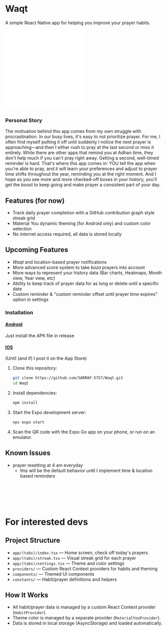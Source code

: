 # Waqt

A simple React Native app for helping you improve your prayer habits.

<img src="https://github.com/SARRAF-5757/Waqt/blob/master/assets/images/icons/splash-icon-light.png?raw=true" alt="App Icon" width="50%" />

### Personal Story
The motivation behind this app comes from my own struggle with procrastination. In our busy lives, it's easy to not prioritize prayer. For me, I often find myself putting it off until suddenly I notice the next prayer is approaching—and then I either rush to pray at the last second or miss it entirely. While there are other apps that remind you at Adhan time, they don't help much if you can't pray right away. Getting a second, well-timed reminder is hard. That's where this app comes in: YOU tell the app when you're able to pray, and it will learn your preferences and adjust to prayer time shifts throughout the year, reminding you at the right moment. And I hope as you see more and more checked-off boxes in your history, you'll get the boost to keep going and make prayer a consistent part of your day.

## Features (for now)
- Track daily prayer completion with a GitHub contribution graph style streak grid
- Material You dynamic theming (for Android only) and custom color selection
- No internet access required, all data is stored locally

## Upcoming Features
- _Waqt_ and location-based prayer notifications
- More advanced score system to take _kaza_ prayers into account
- More ways to represent your history data (Bar charts, Heatmaps, Month view, Year view, etc)
- Ability to keep track of prayer data for as long or delete until a specific date
- Custom reminder & "custom reminder offset until prayer time expires" option in settings

### Installation
#### <u>Android</u>
Just install the APK file in release

#### <u>IOS</u>
(Until (and if) I post it on the App Store)
1. Clone this repository:
   ```sh
   git clone https://github.com/SARRAF-5757/Waqt.git
   cd Waqt
   ```
2. Install dependencies:
   ```sh
   npm install
   ```
3. Start the Expo development server:
   ```sh
   npx expo start
   ```
4. Scan the QR code with the Expo Go app on your phone, or run on an emulator.


## Known Issues
- prayer resetting at 4 am everyday
    - this will be the default behavior until I implement time & location based reminders

<br>
<br>
<br>
<br>


# For interested devs

## Project Structure
- `app/(tabs)/index.tsx` — Home screen, check off today's prayers
- `app/(tabs)/streak.tsx` — Visual streak grid for each prayer
- `app/(tabs)/settings.tsx` — Theme and color settings
- `providers/` — Custom React Context providers for habits and theming
- `components/` — Themed UI components
- `constants/` — Habit/prayer definitions and helpers

## How It Works
- All habit/prayer data is managed by a custom React Context provider (`HabitProvider`).
- Theme color is managed by a separate provider (`MaterialYouProvider`).
- Data is stored in local storage (AsyncStorage) and loaded automatically.
